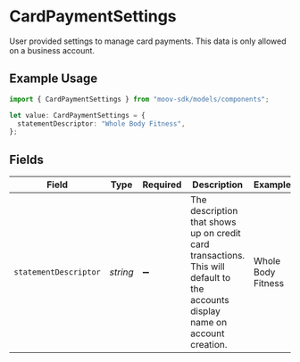 # CardPaymentSettings

User provided settings to manage card payments. This data is only allowed on a business account.

## Example Usage

```typescript
import { CardPaymentSettings } from "moov-sdk/models/components";

let value: CardPaymentSettings = {
  statementDescriptor: "Whole Body Fitness",
};
```

## Fields

| Field                                                                                                                          | Type                                                                                                                           | Required                                                                                                                       | Description                                                                                                                    | Example                                                                                                                        |
| ------------------------------------------------------------------------------------------------------------------------------ | ------------------------------------------------------------------------------------------------------------------------------ | ------------------------------------------------------------------------------------------------------------------------------ | ------------------------------------------------------------------------------------------------------------------------------ | ------------------------------------------------------------------------------------------------------------------------------ |
| `statementDescriptor`                                                                                                          | *string*                                                                                                                       | :heavy_minus_sign:                                                                                                             | The description that shows up on credit card transactions. This will default to the accounts display name on account creation. | Whole Body Fitness                                                                                                             |